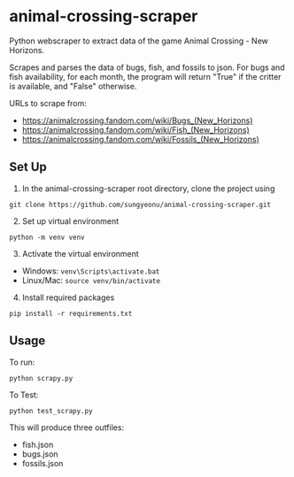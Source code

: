 # animal-crossing-scraper
Python webscraper to extract data of the game Animal Crossing - New Horizons.

Scrapes and parses the data of bugs, fish, and fossils to json.
For bugs and fish availability, for each month, the program will return "True" if the critter is available, and "False" otherwise.

URLs to scrape from: 
- https://animalcrossing.fandom.com/wiki/Bugs_(New_Horizons)
- https://animalcrossing.fandom.com/wiki/Fish_(New_Horizons)
- https://animalcrossing.fandom.com/wiki/Fossils_(New_Horizons)

## Set Up
1. In the animal-crossing-scraper root directory, clone the project using 
```
git clone https://github.com/sungyeonu/animal-crossing-scraper.git
```

2. Set up virtual environment
```
python -m venv venv
```

3. Activate the virtual environment
- Windows: `venv\Scripts\activate.bat`
- Linux/Mac: `source venv/bin/activate`

4. Install required packages
```
pip install -r requirements.txt
```

## Usage
To run:
```
python scrapy.py
```

To Test:
```
python test_scrapy.py
```

This will produce three outfiles: 
- fish.json
- bugs.json 
- fossils.json
